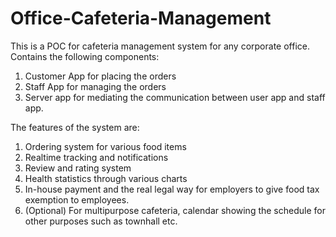 # Office-Cafeteria-Management
This is a POC for cafeteria management system for any corporate office. Contains the following components:

1. Customer App for placing the orders
2. Staff App for managing the orders
3. Server app for mediating the communication between user app and staff app.

The features of the system are:

1. Ordering system for various food items
2. Realtime tracking and notifications
3. Review and rating system
4. Health statistics through various charts
5. In-house payment and the real legal way for employers to give food tax exemption to employees.
6. (Optional) For multipurpose cafeteria, calendar showing the schedule for other purposes such as townhall etc.


